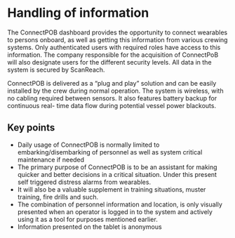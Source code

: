 # Handling of information

The ConnectPOB dashboard provides the opportunity
to connect wearables to persons onboard, as well
as getting this information from various crewing
systems. Only authenticated users with required roles
have access to this information. The company
responsible for the acquisition of ConnectPoB will also
designate users for the different security levels. All
data in the system is secured by ScanReach.

ConnectPOB is delivered as a “plug and play” solution
and can be easily installed by the crew during normal
operation. The system is wireless, with no cabling
required between sensors. It also features battery
backup for continuous real- time data flow during
potential vessel power blackouts.

## Key points

- Daily usage of ConnectPOB is normally limited to
  embarking/disembarking of personnel as well as system
  critical maintenance if needed
- The primary purpose of ConnectPOB is to be an
  assistant for making quicker and better decisions in
  a critical situation. Under this present self triggered
  distress alarms from wearables.
- It will also be a valuable supplement in training
  situations, muster training, fire drills and such.
- The combination of personnel information and location,
  is only visually presented when an operator is logged in
  to the system and actively using it as a tool for purposes
  mentioned earlier.
- Information presented on the tablet is anonymous

<!-- TODO: Write more about what specific information is transferred -->
